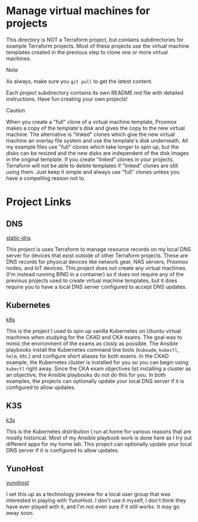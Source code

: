 # Manage virtual machines for projects
This directory is NOT a Terraform project, but contains subdirectories for example Terraform projects.  Most of these projects use the virtual machine templates created in the previous step to clone one or more virtual machines.

> [!NOTE]
> As always, make sure you `git pull` to get the latest content.

Each project subdirectory contains its own README.md file with detailed instructions.  Have fun creating your own projects!

> [!CAUTION]
> When you create a "full" clone of a virtual machine template, Proxmox makes a copy of the template's disk and gives the copy to the new virtual machine.  The alternative is "linked" clones which give the new virtual machine an overlay file system and use the template's disk underneath.  All my example files use "full" clones which take longer to spin up, but the disks can be resized and the new disks are independent of the disk images in the original template.  If you create "linked" clones in your projects, Terraform will not be able to delete templates if "linked" clones are still using them.  Just keep it simple and always use "full" clones unless you have a compelling reason not to.

# Project Links
## DNS
[static-dns](static-dns/)

This project is uses Terraform to manage resource records on my local DNS server for devices that exist outside of other Terraform projects.  These are DNS records for physical devices like network gear, NAS servers, Proxmox nodes, and IoT devices.  This project does not create any virtual machines (I'm instead running BIND in a container) so it does not require any of the previous projects used to create virtual machine templates, but it does require you to have a local DNS server configured to accept DNS updates.

## Kubernetes
[k8s](k8s/)

This is the project I used to spin up vanilla Kubernetes on Ubuntu virtual machines when studying for the CKAD and CKA exams.  The goal was to mimic the environment of the exams as closly as possible.  The Ansible playbooks install the Kubernetes command line tools (`kubeadm`, `kubectl`, `helm`, etc.) and configure short aliases for both exams.  In the CKAD example, the Kubernetes cluster is installed for you so you can begin using `kubectl` right away.  Since the CKA exam objectives list installing a cluster as an objective, the Ansible playbooks do not do this for you.  In both examples, the projects can optionally update your local DNS server if it is configured to allow updates.

## K3S
[k3s](k3s/)

This is the Kubernetes distribution I run at home for various reasons that are mostly historical.  Most of my Ansible playbook work is done here as I try out different apps for my home lab.  This project can optionally update your local DNS server if it is configured to allow updates.

## YunoHost
[yunohost](yunohost)

I set this up as a technology preview for a local user group that was interested in playing with YunoHost.  I don't use it myself, I don't think they have ever played with it, and I'm not even sure if it still works. It may go away soon.  

